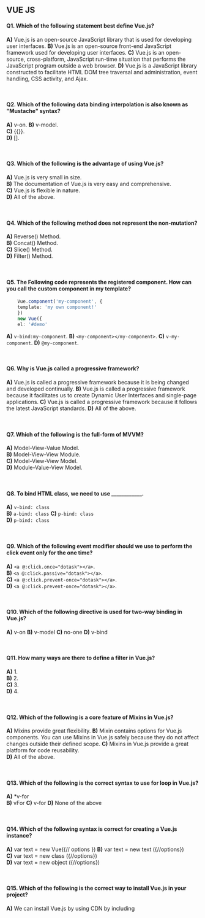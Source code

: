 ## VUE JS

#### Q1. Which of the following statement best define Vue.js?

**A)** Vue.js is an open-source JavaScript library that is used for developing user interfaces.
**B)** Vue.js is an open-source front-end JavaScript framework used for developing user interfaces.
**C)** Vue.js is an open-source, cross-platform, JavaScript run-time situation that performs the JavaScript program outside a web browser.
**D)** Vue.js is a JavaScript library constructed to facilitate HTML DOM tree traversal and administration, event handling, CSS activity, and Ajax.  

<br>

#### Q2. Which of the following data binding interpolation is also known as "Mustache" syntax?


**A)** v-on. 
**B)** v-model.  
**C)** {{}}.  
**D)** [].  


<br>

#### Q3. Which of the following is the advantage of using Vue.js?

**A)** Vue.js is very small in size.  
**B)** The documentation of Vue.js is very easy and comprehensive.  
**C)** Vue.js is flexible in nature.  
**D)** All of the above.  

<br>

#### Q4. Which of the following method does not represent the non-mutation?

**A)** Reverse() Method.  
**B)** Concat() Method.  
**C)** Slice() Method.  
**D)** Filter() Method.  

<br>

#### Q5. The Following code represents the registered component. How can you call the custom component in my template?
```ts
    Vue.component('my-component', {  
    template: 'my own component!'  
    })  
    new Vue({  
    el: '#demo'  
```
**A)** `v-bind:my-component`. 
**B)** `<my-component></my-component>`.
**C)** `v-my-component`.
**D)** `@my-component`.

<br>

#### Q6. Why is Vue.js called a progressive framework?

**A)** Vue.js is called a progressive framework because it is being changed and developed continually. 
**B)** Vue.js is called a progressive framework because it facilitates us to create Dynamic User Interfaces and single-page applications. 
**C)** Vue.js is called a progressive framework because it follows the latest JavaScript standards.
**D)** All of the above.

<br>

#### Q7. Which of the following is the full-form of MVVM?

**A)** Model-View-Value Model.  
**B)** Model-View-View Module.  
**C)** Model-View-View Model.  
**D)** Module-Value-View Model.  

<br>

#### Q8. To bind HTML class, we need to use ____________.

**A)** `v-bind: class`  
**B)** `a-bind: class` 
**C)** `p-bind: class`  
**D)** `p-bind: class`

<br>

#### Q9. Which of the following event modifier should we use to perform the click event only for the one time?

**A)** `<a @:click.once="dotask"></a>`.  
**B)** `<a @:click.passive="dotask"></a>`.  
**C)** `<a @:click.prevent-once="dotask"></a>`.  
**D)** `<a @:click.prevent-once="dotask"></a>`.  

<br>

#### Q10. Which of the following directive is used for two-way binding in Vue.js?

**A)** v-on 
**B)** v-model
**C)** no-one 
**D)** v-bind

<br>

#### Q11. How many ways are there to define a filter in Vue.js?

**A)** 1.  
**B)** 2.  
**C)** 3.  
**D)** 4.  

<br>

#### Q12. Which of the following is a core feature of Mixins in Vue.js?

**A)** Mixins provide great flexibility.
**B)** Mixin contains options for Vue.js components. You can use Mixins in Vue.js safely because they do not affect changes outside their defined scope.
**C)** Mixins in Vue.js provide a great platform for code reusability.   
**D)** All of the above.

<br>

#### Q13. Which of the following is the correct syntax to use for loop in Vue.js?

**A)** *v-for  
**B)** vFor 
**C)** v-for 
**D)** None of the above  

<br>

#### Q14. Which of the following syntax is correct for creating a Vue.js instance?

**A)** var text = new Vue({// options })
**B)** var text = new text ({//options})  
**C)** var text = new class ({//options})  
**D)** var text = new object ({//options}) 

<br>

#### Q15. Which of the following is the correct way to install Vue.js in your project?

**A)** We can install Vue.js by using CDN by including <script> tag in HTML file.  
**B)** We can install Vue.js by using Node Package Manager (NPM).
**C)** You can install Vue.js using Bower.  
**D)** All of the above.
